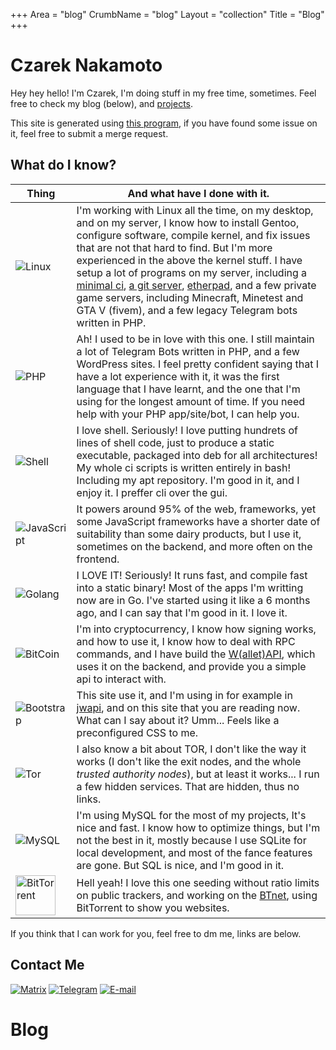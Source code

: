 +++
Area = "blog"
CrumbName = "blog"
Layout = "collection"
Title = "Blog"
+++

# Czarek Nakamoto

Hey hey hello! I'm Czarek, I'm doing stuff in my free time, sometimes. Feel free to check my blog (below), and [projects](/projects/).

This site is generated using [this program](https://git.mrcyjanek.net/mrcyjanek/mysite), if you have found some issue on it, feel free to submit a merge request.

## What do I know?

| Thing                                             | And what have I done with it. |
| ------------------------------------------------- | ----------------------------- |
| ![Linux](/static/icons/linux-icon.svg)            | I'm working with Linux all the time, on my desktop, and on my server, I know how to install Gentoo, configure software, compile kernel, and fix issues that are not that hard to find. But I'm more experienced in the above the kernel stuff. I have setup a lot of programs on my server, including a [minimal ci](https://ci.mrcyjanek.net/), [a git server](//git.mrcyjanek.net), [etherpad](https://pad.mrcyjanek.net/), and a few private game servers, including Minecraft, Minetest and GTA V (fivem), and a few legacy Telegram bots written in PHP. |
| ![PHP](/static/icons/php-icon.svg)                | Ah! I used to be in love with this one. I still maintain a lot of Telegram Bots written in PHP, and a few WordPress sites. I feel pretty confident saying that I have a lot experience with it, it was the first language that I have learnt, and the one that I'm using for the longest amount of time. If you need help with your PHP app/site/bot, I can help you. |
| ![Shell](/static/icons/gnu_bash-icon.svg)         | I love shell. Seriously! I love putting hundrets of lines of shell code, just to produce a static executable, packaged into deb for all architectures! My whole ci scripts is written entirely in bash! Including my apt repository. I'm good in it, and I enjoy it. I preffer cli over the gui. |
| ![JavaScript](/static/icons/javascript-icon.svg)  | It powers around 95% of the web, frameworks, yet some JavaScript frameworks have a shorter date of suitability than some dairy products, but I use it, sometimes on the backend, and more often on the frontend.  |
| ![Golang](/static/icons/golang-icon.svg)          | I LOVE IT! Seriously! It runs fast, and compile fast into a static binary! Most of the apps I'm writting now are in Go. I've started using it like a 6 months ago, and I can say that I'm good in it. I love it. |
| ![BitCoin](/static/icons/bitcoin-icon.svg)        | I'm into cryptocurrency, I know how signing works, and how to use it, I know how to deal with RPC commands, and I have build the [W(allet)API](https://mrcyjanek.net/wapi/), which uses it on the backend, and provide you a simple api to interact with. |
| ![Bootstrap](/static/icons/getbootstrap-icon.svg) | This site use it, and I'm using in for example in [jwapi](https://git.mrcyjanek.net/mrcyjanek/jwapi), and on this site that you are reading now. What can I say about it? Umm... Feels like a preconfigured CSS to me. |
| ![Tor](/static/icons/torproject-icon.svg)         | I also know a bit about TOR, I don't like the way it works (I don't like the exit nodes, and the whole _trusted authority nodes_), but at least it works... I run a few hidden services. That are hidden, thus no links. |
| ![MySQL](/static/icons/mysql-icon.svg)            | I'm using MySQL for the most of my projects, It's nice and fast. I know how to optimize things, but I'm not the best in it, mostly because I use SQLite for local development, and most of the fance features are gone. But SQL is nice, and I'm good in it. | 
| <img alt="BitTorrent" src="/static/icons/libre-brand-bittorrent.svg" width="64px"> | Hell yeah! I love this one seeding without ratio limits on public trackers, and working on the [BTnet](/tags/btnet/), using BitTorrent to show you websites. |
If you think that I can work for you, feel free to dm me, links are below.

## Contact Me

[![Matrix](/static/icons/matrix-icon.svg)](https://matrix.to/#/@cyjan:mrcyjanek.net)
[![Telegram](/static/icons/telegram-icon.svg)](https://t.me/mrcyjanek)
[![E-mail](/static/icons/mailgun-icon.svg)](mailto:mrcyjanek.net)

# Blog

<!--
 Icons by: vectorlogo.zone
-->